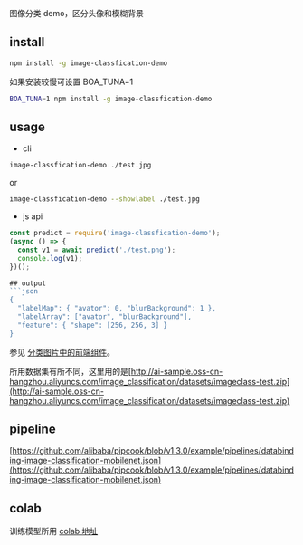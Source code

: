 图像分类 demo，区分头像和模糊背景

## install

```bash
npm install -g image-classfication-demo
```

如果安装较慢可设置 BOA_TUNA=1

```bash
BOA_TUNA=1 npm install -g image-classfication-demo
```

## usage

- cli

```bash
image-classfication-demo ./test.jpg
```

or

```bash
image-classfication-demo --showlabel ./test.jpg
```

- js api

````js
const predict = require('image-classfication-demo');
(async () => {
  const v1 = await predict('./test.png');
  console.log(v1);
})();

## output
```json
{
  "labelMap": { "avator": 0, "blurBackground": 1 },
  "labelArray": ["avator", "blurBackground"],
  "feature": { "shape": [256, 256, 3] }
}
````

参见 [分类图片中的前端组件](https://alibaba.github.io/pipcook/#/zh-cn/tutorials/component-image-classification)。

所用数据集有所不同，这里用的是[http://ai-sample.oss-cn-hangzhou.aliyuncs.com/image_classification/datasets/imageclass-test.zip](http://ai-sample.oss-cn-hangzhou.aliyuncs.com/image_classification/datasets/imageclass-test.zip)

## pipeline

[https://github.com/alibaba/pipcook/blob/v1.3.0/example/pipelines/databinding-image-classification-mobilenet.json](https://github.com/alibaba/pipcook/blob/v1.3.0/example/pipelines/databinding-image-classification-mobilenet.json)

## colab

训练模型所用 [colab 地址](https://colab.research.google.com/drive/1xu8O0N0FbDuB1Q9sRg88gYfzv96nWzCD#scrollTo=-PFr0ddCmo6P)
